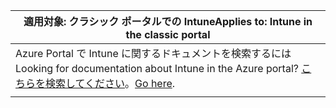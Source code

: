 |<span data-ttu-id="0041a-101">適用対象: クラシック ポータルでの Intune</span><span class="sxs-lookup"><span data-stu-id="0041a-101">Applies to: Intune in the classic portal</span></span> |
|--|
|<span data-ttu-id="0041a-102">Azure Portal で Intune に関するドキュメントを検索するには</span><span class="sxs-lookup"><span data-stu-id="0041a-102">Looking for documentation about Intune in the Azure portal?</span></span> <span data-ttu-id="0041a-103">[こちらを検索してください](/intune/what-is-intune)。</span><span class="sxs-lookup"><span data-stu-id="0041a-103">[Go here](/intune/what-is-intune).</span></span>|
| |

